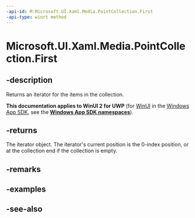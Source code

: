 ```yaml
---
-api-id: M:Microsoft.UI.Xaml.Media.PointCollection.First
-api-type: winrt method
---
```


<!-- Method syntax
public Windows.Foundation.Collections.IIterator<Windows.Foundation.Point> First()
-->

# Microsoft.UI.Xaml.Media.PointCollection.First

## -description
Returns an iterator for the items in the collection.

**This documentation applies to WinUI 2 for UWP** (for [WinUI](/windows/apps/winui/winui3/) in the [Windows App SDK](/windows/apps/windows-app-sdk/), see the **[Windows App SDK namespaces](/windows/windows-app-sdk/api/winrt/)**).

## -returns
The iterator object. The iterator's current position is the 0-index position, or at the collection end if the collection is empty.

## -remarks

## -examples

## -see-also

